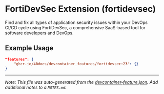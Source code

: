 
# FortiDevSec Extension (fortidevsec)

Find and fix all types of application security issues within your DevOps CI/CD cycle using FortiDevSec, a comprehensive SaaS-based tool for software developers and DevOps.

## Example Usage

```json
"features": {
    "ghcr.io/40docs/devcontainer_features/fortidevsec:23": {}
}
```





---

_Note: This file was auto-generated from the [devcontainer-feature.json](https://github.com/40docs/devcontainer_features/blob/main/src/fortidevsec/devcontainer-feature.json).  Add additional notes to a `NOTES.md`._
